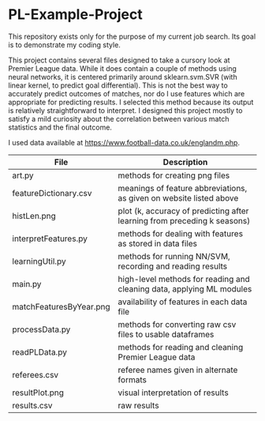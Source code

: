 # PL-Example-Project

This repository exists only for the purpose of my current job search. Its goal is to demonstrate my coding style.

This project contains several files designed to take a cursory look at Premier League data. While it does contain a couple of methods using neural networks, it is centered primarily around sklearn.svm.SVR (with linear kernel, to predict goal differential). This is not the best way to accurately predict outcomes of matches, nor do I use features which are appropriate for predicting results. I selected this method because its output is relatively straightforward to interpret. I designed this project mostly to satisfy a mild curiosity about the correlation between various match statistics and the final outcome.

I used data available at https://www.football-data.co.uk/englandm.php.

File | Description
------|------
art.py | methods for creating png files
featureDictionary.csv | meanings of feature abbreviations, as given on website listed above
histLen.png | plot (k, accuracy of predicting after learning from preceding k seasons)
interpretFeatures.py | methods for dealing with features as stored in data files
learningUtil.py | methods for running NN/SVM, recording and reading results
main.py | high-level methods for reading and cleaning data, applying ML modules
matchFeaturesByYear.png | availability of features in each data file
processData.py | methods for converting raw csv files to usable dataframes
readPLData.py | methods for reading and cleaning Premier League data
referees.csv | referee names given in alternate formats
resultPlot.png | visual interpretation of results
results.csv | raw results
